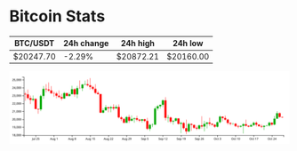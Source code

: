 # Bitcoin Stats

BTC/USDT|24h change|24h high|24h low|
|---|---|---|---|
|$20247.70|-2.29%|$20872.21|$20160.00|

<img src="./chart.svg">
